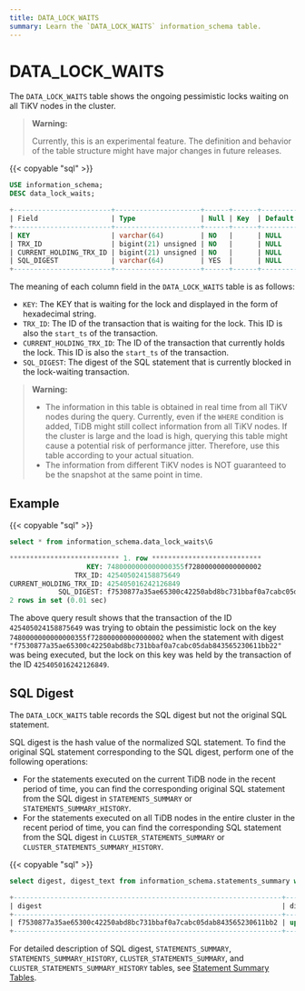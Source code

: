 ```yaml
---
title: DATA_LOCK_WAITS
summary: Learn the `DATA_LOCK_WAITS` information_schema table.
---
```


# DATA_LOCK_WAITS

The `DATA_LOCK_WAITS` table shows the ongoing pessimistic locks waiting on all TiKV nodes in the cluster.

> **Warning:**
>
> Currently, this is an experimental feature. The definition and behavior of the table structure might have major changes in future releases.

{{< copyable "sql" >}}

```sql
USE information_schema;
DESC data_lock_waits;
```

```sql
+------------------------+---------------------+------+------+---------+-------+
| Field                  | Type                | Null | Key  | Default | Extra |
+------------------------+---------------------+------+------+---------+-------+
| KEY                    | varchar(64)         | NO   |      | NULL    |       |
| TRX_ID                 | bigint(21) unsigned | NO   |      | NULL    |       |
| CURRENT_HOLDING_TRX_ID | bigint(21) unsigned | NO   |      | NULL    |       |
| SQL_DIGEST             | varchar(64)         | YES  |      | NULL    |       |
+------------------------+---------------------+------+------+---------+-------+
```

The meaning of each column field in the `DATA_LOCK_WAITS` table is as follows:

* `KEY`: The KEY that is waiting for the lock and displayed in the form of hexadecimal string.
* `TRX_ID`: The ID of the transaction that is waiting for the lock. This ID is also the `start_ts` of the transaction.
* `CURRENT_HOLDING_TRX_ID`: The ID of the transaction that currently holds the lock. This ID is also the `start_ts` of the transaction.
* `SQL_DIGEST`: The digest of the SQL statement that is currently blocked in the lock-waiting transaction.

> **Warning:**
>
> * The information in this table is obtained in real time from all TiKV nodes during the query. Currently, even if the `WHERE` condition is added, TiDB might still collect information from all TiKV nodes. If the cluster is large and the load is high, querying this table might cause a potential risk of performance jitter. Therefore, use this table according to your actual situation.
> * The information from different TiKV nodes is NOT guaranteed to be the snapshot at the same point in time.

## Example

{{< copyable "sql" >}}

```sql
select * from information_schema.data_lock_waits\G
```

```sql
*************************** 1. row ***************************
                   KEY: 7480000000000000355f728000000000000002
                TRX_ID: 425405024158875649
CURRENT_HOLDING_TRX_ID: 425405016242126849
            SQL_DIGEST: f7530877a35ae65300c42250abd8bc731bbaf0a7cabc05dab843565230611bb22
2 rows in set (0.01 sec)
```

The above query result shows that the transaction of the ID `425405024158875649` was trying to obtain the pessimistic lock on the key `7480000000000000355f728000000000000002` when the statement with digest `"f7530877a35ae65300c42250abd8bc731bbaf0a7cabc05dab843565230611bb22"` was being executed, but the lock on this key was held by the transaction of the ID `425405016242126849`.

## SQL Digest

The `DATA_LOCK_WAITS` table records the SQL digest but not the original SQL statement.

SQL digest is the hash value of the normalized SQL statement. To find the original SQL statement corresponding to the SQL digest, perform one of the following operations:

- For the statements executed on the current TiDB node in the recent period of time, you can find the corresponding original SQL statement from the SQL digest in `STATEMENTS_SUMMARY` or `STATEMENTS_SUMMARY_HISTORY`.
- For the statements executed on all TiDB nodes in the entire cluster in the recent period of time, you can find the corresponding SQL statement from the SQL digest in `CLUSTER_STATEMENTS_SUMMARY` or `CLUSTER_STATEMENTS_SUMMARY_HISTORY`.

{{< copyable "sql" >}}

```sql
select digest, digest_text from information_schema.statements_summary where digest = "f7530877a35ae65300c42250abd8bc731bbaf0a7cabc05dab843565230611bb2";
```

```sql
+------------------------------------------------------------------+---------------------------------------+
| digest                                                           | digest_text                           |
+------------------------------------------------------------------+---------------------------------------+
| f7530877a35ae65300c42250abd8bc731bbaf0a7cabc05dab843565230611bb2 | update `t` set `v` = ? where `id` = ? |
+------------------------------------------------------------------+---------------------------------------+
```

For detailed description of SQL digest, `STATEMENTS_SUMMARY`, `STATEMENTS_SUMMARY_HISTORY`, `CLUSTER_STATEMENTS_SUMMARY`, and `CLUSTER_STATEMENTS_SUMMARY_HISTORY` tables, see [Statement Summary Tables](/statement-summary-tables.md).
